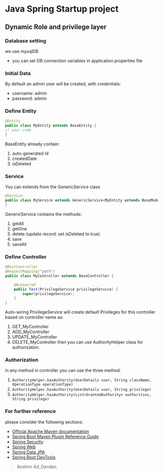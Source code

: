 # Java Spring Startup project

## Dynamic Role and privilege layer

### Database setting
we use mysqlDB
* you can set DB connection variables in application.properties file

### Initial Data

By default an admin user will be created, with credentials:
* username: admin
* password: admin  

### Define Entity

```java
@Entity
public class MyEntity extends BaseEntity {
// your code
}
```

BaseEntity already contain: 
1. auto-generated Id
2. createdDate
3. isDeleted

### Service
You can extends from the GenericService class
```java
@Service
public class MyService extends GenericService<MyEntity extends BaseModel> {
}
```
GenericService contains the methods:
1. getAll
2. getOne
3. delete (update record: set isDeleted to true)
4. save
5. saveAll

### Define Controller

```java
@RestController
@RequestMapping("path")
public class MyController extends BaseController {

    @Autowired
    public Test(PrivilegeService privilegeService) {
        super(privilegeService);
    }
}
```
Auto-wiring PrivilegeService will create default Privileges 
for this controller based on controller name as:
1. GET_MyController
2. ADD_MyController
3. UPDATE_MyController
4. DELETE_MyController
then you can use AuthorityHelper class for authorization.

### Authorization
in any method in controller you can use the three method:
1. `AuthorityHelper.hasAuthority(UserDetails user, String className, OperationType operationType)`
2. `AuthorityHelper.hasAuthority(UserDetails user, String privilege)`
3. `AuthorityHelper.hasAuthority(List<GrantedAuthority> authorities, String privilege)`

### For further reference
please consider the following sections:
    
* [Official Apache Maven documentation](https://maven.apache.org/guides/index.html)
* [Spring Boot Maven Plugin Reference Guide](https://docs.spring.io/spring-boot/docs/2.2.4.RELEASE/maven-plugin/)
* [Spring Security](https://docs.spring.io/spring-boot/docs/2.2.4.RELEASE/reference/htmlsingle/#boot-features-security)
* [Spring Web](https://docs.spring.io/spring-boot/docs/2.2.4.RELEASE/reference/htmlsingle/#boot-features-developing-web-applications)
* [Spring Data JPA](https://docs.spring.io/spring-boot/docs/2.2.4.RELEASE/reference/htmlsingle/#boot-features-jpa-and-spring-data)
* [Spring Boot DevTools](https://docs.spring.io/spring-boot/docs/2.2.4.RELEASE/reference/htmlsingle/#using-boot-devtools)


> Ibrahim Ad_Dandan